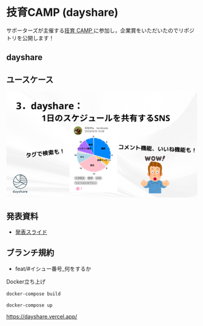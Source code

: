 # 技育CAMP (dayshare)
サポーターズが主催する[技育 CAMP ](https://talent.supporterz.jp/geekcamp/)に参加し，企業賞をいただいたのでリポジトリを公開します！

## dayshare



## ユースケース


![keyidea](./dayshare.png)


## 発表資料
- [発表スライド](./dayshare.pdf)

## ブランチ規約
- feat/#イシュー番号_何をするか



Docker立ち上げ
```
docker-compose build
```
```
docker-compose up
```

https://dayshare.vercel.app/
